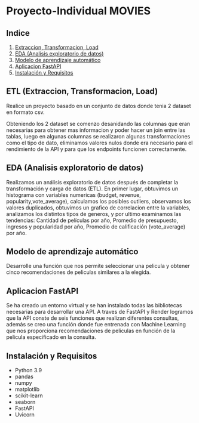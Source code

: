 ﻿# Proyecto-Individual MOVIES

 ## Indice
1. [Extraccion, Transformacion, Load](#ETL-(Extraccion,-Transformacion,-Load))
2. [EDA (Analisis exploratorio de datos)](#EDA-(Analisis-exploratorio-de-datos))
3. [Modelo de aprendizaje automático](#Modelo-de-aprendizaje-automatico)
4.  [Aplicacion FastAPI](#Aplicacion-FastAPI)
5. [Instalación y Requisitos](#Instalación-y-Requisitos)

## ETL (Extraccion, Transformacion, Load)
Realice un proyecto basado en un conjunto de datos donde tenia 2 dataset en formato csv.

Obteniendo los 2 dataset se comenzo desanidando las columnas que eran necesarias para obtener mas informacion y poder hacer un join entre las tablas, luego en algunas columnas se realizaron algunas transformaciones como el tipo de dato, eliminamos valores nulos donde era necesario para el rendimiento de la API y para que los endpoints funcionen correctamente.


## EDA (Analisis exploratorio de datos)

Realizamos un análisis exploratorio de datos después de completar la transformación y carga de datos (ETL). En primer lugar, obtuvimos un histograma con variables numericas (budget, revenue, popularity,vote_average), calculamos los posibles outliers, observamos los valores duplicados, obtuvimos un grafico de correlacion entre la variables, analizamos los distintos tipos de generos, y por ultimo examinamos las tendencias: Cantidad de películas por año, Promedio de presupuesto, ingresos y popularidad por año, Promedio de calificación (vote_average) por año.

## Modelo de aprendizaje automático
Desarrolle una función que nos permite seleccionar una pelicula y obtener cinco recomendaciones de peliculas similares a la elegida.

## Aplicacion FastAPI
Se ha creado un entorno virtual y se han instalado todas las bibliotecas necesarias para desarrollar una API. A traves de FastAPI y Render logramos que la API conste de seis funciones que realizan diferentes consultas, además se creo una función donde fue entrenada con Machine Learning que nos proporciona recomendaciones de peliculas en función de la pelicula especificado en la consulta.

## Instalación y Requisitos

- Python 3.9 
- pandas
- numpy
- matplotlib
- scikit-learn
- seaborn
- FastAPI
- Uvicorn




